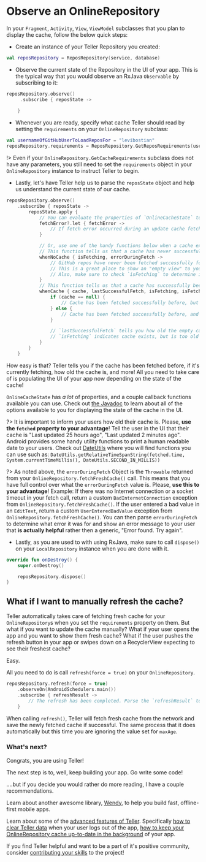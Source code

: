 # Observe an OnlineRepository

In your `Fragment`, `Activity`, `View`, `ViewModel` subclasses that you plan to display the cache, follow the below quick steps:

* Create an instance of your Teller Repository you created:

```kotlin
val reposRepository = ReposRepository(service, database)
```

* Observe the current state of the Repository in the UI of your app. This is the typical way that you would observe an RxJava `Observable` by subscribing to it: 

```kotlin
reposRepository.observe()
     .subscribe { reposState ->
        
    }
```

* Whenever you are ready, specify what cache Teller should read by setting the `requirements` on your `OnlineRepository` subclass:

```kotlin
val usernameOfGitHubUserToLoadReposFor = "levibostian"
reposRepository.requirements = ReposRepository.GetReposRequirements(usernameOfGitHubUserToLoadReposFor)
```

!> Even if your `OnlineRepository.GetCacheRequirements` subclass does not have any parameters, you still need to set the `requirements` object in your `OnlineRepository` instance to instruct Teller to begin.

* Lastly, let's have Teller help us to parse the `reposState` object and help us understand the current state of our cache. 

```kotlin
reposRepository.observe()
    .subscribe { reposState ->
        reposState.apply {
            // You can evaluate the properties of `OnlineCacheState` to perform actions when they are set. Here, we handle *all* fetch errors.
            fetchError?.let { fetchError ->
                // If fetch error occurred during an update cache fetch or fetch for the first cache. 
            }

            // Or, use one of the handy functions below when a cache exists and when it does not. 
            // This function tells us that a cache has never successfully been fetched before. 
            whenNoCache { isFetching, errorDuringFetch ->
                // GitHub repos have never been fetched successfully for this GitHub user before.    
                // This is a great place to show an "empty view" to your users. Perhaps a button for them to try a network fetch again if `errorDuringFetch` is not null? 
                // Also, make sure to check `isFetching` to determine if there is currently a network fetch happening to fetch the first cache successfully. 
            }        
            // This function tells us that a cache has successfully been fetched before. 
            whenCache { cache, lastSuccessfulFetch, isFetching, isFetching, justSuccessfullyFetched, errorDuringFetch ->
                if (cache == null) {
                    // Cache has been fetched successfully before, but it is empty. There are not GitHub repositories for this user.
                } else {
                    // Cache has been fetched successfully before, and it's available as the `cache` parameter! Those are the GitHub repositories for the GitHub user you asked for!
                }

                // `lastSuccessfulFetch` tells you how old the empty cache is. It's recommended to show this in the UI of your app so the user knows how old the cache they are looking at is. 
                // `isFetching` indicates cache exists, but is too old *or* you manually triggered a call to `ReposRepository.refresh()`.
            }
        }
    }
```

How easy is that? Teller tells you if the cache has been fetched before, if it's currently fetching, how old the cache is, and more! All you need to take care of is populating the UI of your app now depending on the state of the cache!

`OnlineCacheState` has *a lot* of properties, and a couple callback functions available you can use. Check out [the Javadoc](/javadoc/teller-android/com.levibostian.teller.cachestate/-online-cache-state/index.html) to learn about all of the options available to you for displaying the state of the cache in the UI.

?> It is important to inform your users how old their cache is. Please, **use the `fetched` property to your advantage**! Tell the user in the UI that their cache is "Last updated 25 hours ago", "Last updated 2 minutes ago". Android provides some handy utility functions to print a human readable date to your users. Check out [DateUtils](https://developer.android.com/reference/android/text/format/DateUtils) where you will find functions you can use such as: `DateUtils.getRelativeTimeSpanString(fetched.time, System.currentTimeMillis(), DateUtils.SECOND_IN_MILLIS))`

?> As noted above, the `errorDuringFetch` Object is the `Throwable` returned from your `OnlineRepository.fetchFreshCache()` call. This means that you have full control over what the `errorDuringFetch` value is. Please, **use this to your advantage**! Example: If there was no Internet connection or a socket timeout in your fetch call, return a custom `BadInternetConnection` exception from `OnlineRepository.fetchFreshCache()`. If the user entered a bad value in an `EditText`, return a custom `UserEnteredBadValue` exception from `OnlineRepository.fetchFreshCache()`. You can then parse `errorDuringFetch` to determine what error it was for and show an error message to your user that **is actually helpful** rather then a generic, "Error found. Try again".

* Lastly, as you are used to with using RxJava, make sure to call `dispose()` on your `LocalRepository` instance when you are done with it. 

```kotlin
override fun onDestroy() {
    super.onDestroy()

    reposRepository.dispose()
}
```

## What if I want to manually refresh the cache?

Teller automatically takes care of fetching fresh cache for your `OnlineRepository`s when you set the `requirements` property on them. But what if you want to update the cache manually? What if your user opens the app and you want to show them fresh cache? What if the user pushes the refresh button in your app or swipes down on a RecyclerView expecting to see their freshest cache?

Easy. 

All you need to do is call `refresh(force = true)` on your `OnlineRepository`. 

```kotlin
reposRepository.refresh(force = true)
    .observeOn(AndroidSchedulers.main())
    .subscribe { refreshResult ->
        // The refresh has been completed. Parse the `refreshResult` to see if it was successful or not. 
    }
```

When calling `refresh()`, Teller will fetch fresh cache from the network and save the newly fetched cache if successful. The same process that it does automatically but this time you are ignoring the value set for `maxAge`.

### What's next? 

Congrats, you are using Teller! 

The next step is to, well, keep building your app. Go write some code! 

....but if you decide you would rather do more reading, I have a couple recommendations. 

Learn about another awesome library, [Wendy](https://github.com/levibostian/Wendy-Android), to help you build fast, offline-first mobile apps. 

Learn about some of the [advanced features of Teller](beyond_the_basics). Specifically [how to clear Teller data](clear) when your user logs out of the app, [how to keep your OnlineRepository cache up-to-date in the background](refresh) of your app.

If you find Teller helpful and want to be a part of it's positive community, consider [contributing your skills](contribute) to the project! 

